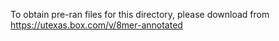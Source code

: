 To obtain pre-ran files for this directory, please download from https://utexas.box.com/v/8mer-annotated

